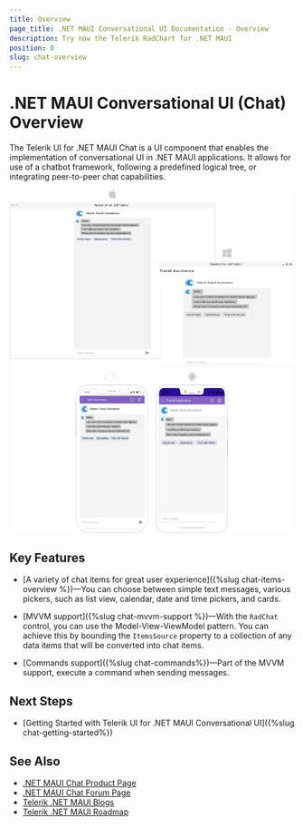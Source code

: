 ```yaml
---
title: Overview
page_title: .NET MAUI Conversational UI Documentation - Overview
description: Try now the Telerik RadChart for .NET MAUI
position: 0
slug: chat-overview
---
```


# .NET MAUI Conversational UI (Chat) Overview

The Telerik UI for .NET MAUI Chat is a UI component that enables the implementation of conversational UI in .NET MAUI applications. It allows for use of a chatbot framework, following a predefined logical tree, or integrating peer-to-peer chat capabilities.

![Chat Overview](images/chat-overview.png)

## Key Features

* [A variety of chat items for great user experience]({%slug chat-items-overview %})&mdash;You can choose between simple text messages, various pickers, such as list view, calendar, date and time pickers, and cards.

* [MVVM support]({%slug chat-mvvm-support %})&mdash;With the `RadChat` control, you can use the Model-View-ViewModel pattern. You can achieve this by bounding the `ItemsSource` property to a collection of any data items that will be converted into chat items.

* [Commands support]({%slug chat-commands%})&mdash;Part of the MVVM support, execute a command when sending messages. 

## Next Steps

- [Getting Started with Telerik UI for .NET MAUI Conversational UI]({%slug chat-getting-started%})

## See Also

- [.NET MAUI Chat Product Page](https://www.telerik.com/maui-ui/chat-(conversational-ui))
- [.NET MAUI Chat Forum Page](https://www.telerik.com/forums/maui?tagId=2061)
- [Telerik .NET MAUI Blogs](https://www.telerik.com/blogs/mobile-net-maui)
- [Telerik .NET MAUI Roadmap](https://www.telerik.com/support/whats-new/maui-ui/roadmap)
